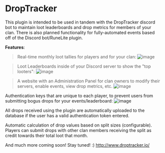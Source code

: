# DropTracker

This plugin is intended to be used in tandem with the DropTracker discord bot to maintain loot leaderboards and drop metrics for members of your clan.
There is also planned functionality for fully-automated events based off of the Discord bot/RuneLite plugin.

**Features**:
> Real-time monthly loot tallies for players and for your clan:
![image](https://github.com/joelhalen/droptracker-plugin/assets/128320003/ed087120-2636-4bd6-89e7-8140ee834f74)

> Loot Leaderboards inside of your Discord server to show the "top looters":
![image](https://github.com/joelhalen/droptracker-plugin/assets/128320003/cd6f71d2-e612-4c4d-9956-b4778d5736c3)

> A website with an Administration Panel for clan owners to modify their servers, enable events, view drop metrics, etc.
![image](https://github.com/joelhalen/droptracker-plugin/assets/128320003/a6195671-b51e-47d5-8b5e-cf272efd6c99)


Authentication keys that are unique to each player, to prevent users from submitting bogus drops for your events/leaderboard:
![image](https://github.com/joelhalen/droptracker-plugin/assets/128320003/66212907-2a7c-4c61-aa56-7c5b5d1bbbec)

All drops received using the plugin are automatically uploaded to the database if the user has a valid authentication token entered.

Automatic calculation of drop values based on split sizes (configurable). Players can submit drops with other clan members receiving the split as credit towards their total loot that month.

And much more coming soon! Stay tuned! :)
http://www.droptracker.io/
